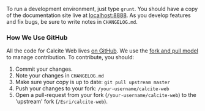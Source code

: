 To run a development environment, just type `grunt`. You should have a copy of the documentation site live at [localhost:8888](http://localhost:8888). As you develop features and fix bugs, be sure to write notes in `CHANGELOG.md`.

### How We Use GitHub

All the code for Calcite Web lives [on GitHub](https://github.com/esri/calcite-web). We use the [fork and pull model](https://help.github.com/articles/using-pull-requests/) to manage contribution. To contribute, you should:

1. Commit your changes.
2. Note your changes in `CHANGELOG.md`
3. Make sure your copy is up to date: `git pull upstream master`
4. Push your changes to your fork: `/your-username/calcite-web`
5. Open a pull-request from your fork (`/your-username/calcite-web`) to the 'upstream' fork (`/Esri/calcite-web`).
